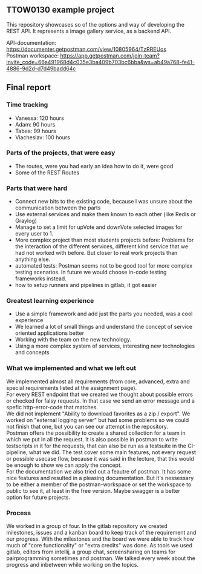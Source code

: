## TTOW0130 example project

This repository showcases so of the options and way of developing the REST API.
It represents a image gallery service, as a backend API.

API-documentation: https://documenter.getpostman.com/view/10805964/TzRREUos <br>
Postman workspace: https://app.getpostman.com/join-team?invite_code=66a491968d4c035e3ba409b703bc6bba&ws=ab49a768-fe41-4886-9d2d-d7d49badd64c

## Final report
### Time tracking

- Vanessa: 120 hours
- Adam: 90 hours 
- Tabea: 99 hours
- Viacheslav: 100 hours

### Parts of the projects, that were easy
- The routes, were you had early an idea how to do it, were good
- Some of the REST Routes

### Parts that were hard
- Connect new bits to the existing code, because I was unsure about the communication between the parts
- Use external services and make them known to each other (like Redis or Graylog)
- Manage to set a limit for upVote and downVote selected images for every user to 1.
- More complex project than most students projects before: Problems for the interaction of the different services, different kind service that we had not worked with before. But closer to real work projects than anything else.
- automated tests: Postman seems not to be good tool for more complex testing scenarios. In future we would choose in-code testing frameworks instead.
- how to setup runners and pipelines in gitlab, it got easier 

### Greatest learning experience
- Use a simple framework and add just the parts you needed, was a cool experience
- We learned a lot of small things and understand the concept of service oriented applications better
- Working with the team on the new technology.
- Using a more complex system of services, interesting new technologies and concepts

### What we implemented and what we left out
We implemented almost all requirements (from core, advanced, extra and special requirements listed at the assignment page).<br>
For every REST endpoint that we created we thought about possible errors or checked for falsy requests. In that case we send an error message and a spefic http-error-code that matches. <br> 
We did not implement "Ability to download favorites as a zip / export". We worked on "external logging server" but had some problems so we could not finish that one, but you can see our attempt in the repository.<br>
Postman offers the possibility to create a shared collection for a team in which we put in all the request. It is also possible in postman to write testscripts in it for the requests, that can also be run as a testsuite in the CI-pipeline, what we did. The test cover some main features, not every request or possible usecase flow, because it was said in the lecture, that this would be enough to show we can apply the concept.<br>
For the documentation we also tried out a feautre of postman. It has some nice features and resulted in a pleasing documentation. But it's nessessary to be either a member of the postman-workspace or set the workspace to public to see it, at least in the free version. Maybe swagger is a better option for future projects. 

### Process
We worked in a group of four. In the gitlab repository we created milestones, issues and a kanban board to keep track of the requirement and our progress. With the milestones and the board we were able to track how much of "core functionality" or "extra credits" was done. As tools we used gitlab, editors from intellij, a group chat, screensharing on teams for pairprogramming sometimes and postman. We talked every week about the progress and inbetween while working on the topics.



